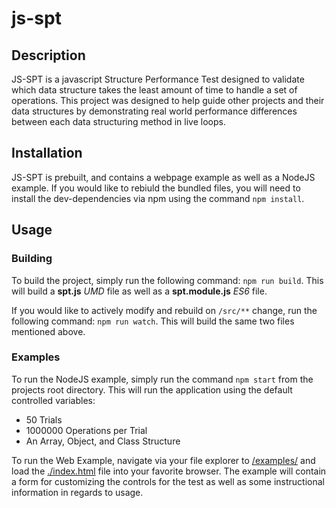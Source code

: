 # js-spt

## Description

JS-SPT is a javascript Structure Performance Test designed to validate which data structure takes the least amount of time to handle a set of operations. This project was designed to help guide other projects and their data structures by demonstrating real world performance differences between each data structuring method in live loops.

## Installation

JS-SPT is prebuilt, and contains a webpage example as well as a NodeJS example. If you would like to rebiuld the bundled files, you will need to install the dev-dependencies via npm using the command `npm install`.

## Usage

### Building

To build the project, simply run the following command: `npm run build`. This will build a **spt.js** *UMD* file as well as a **spt.module.js** *ES6* file.

If you would like to actively modify and rebuild on `/src/**` change, run the following command: `npm run watch`. This will build the same two files mentioned above.

### Examples

To run the NodeJS example, simply run the command `npm start` from the projects root directory. This will run the application using the default controlled variables:
 * 50 Trials
 * 1000000 Operations per Trial
 * An Array, Object, and Class Structure

To run the Web Example, navigate via your file explorer to [/examples/](https://github.com/InteractiveTimmy/js-spt/tree/master/examples) and load the [./index.html](https://github.com/InteractiveTimmy/js-spt/blob/master/examples/index.html) file into your favorite browser. The example will contain a form for customizing the controls for the test as well as some instructional information in regards to usage.